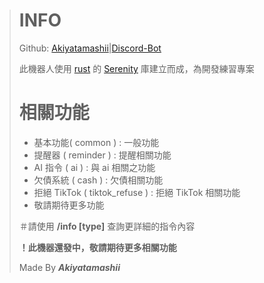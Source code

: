> # **INFO**
> 
> Github: [Akiyatamashii](https://github.com/Akiyatamashii "Github")|[Discord-Bot](https://github.com/Akiyatamashii/discord-bot-rs)
> 
> 此機器人使用 [rust](https://www.rust-lang.org/zh-TW "Rust官網") 的 [Serenity](https://docs.rs/serenity/latest/serenity/ "Serenity文件") 庫建立而成，為開發練習專案
> 
> # 相關功能
> 
> - 基本功能( common ) : 一般功能
> - 提醒器 ( reminder ) : 提醒相關功能
> - AI 指令 ( ai ) : 與 ai 相關之功能
> - 欠債系統 ( cash ) : 欠債相關功能
> - 拒絕 TikTok ( tiktok_refuse ) : 拒絕 TikTok 相關功能
> - 敬請期待更多功能
> 
> ＃請使用 **/info [type]** 查詢更詳細的指令內容
> 
> **！此機器還發中，敬請期待更多相關功能**
> 
> Made By **_Akiyatamashii_**
